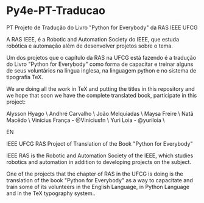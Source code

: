 # Py4e-PT-Traducao
PT
Projeto de Tradução do Livro "Python for Everybody" da RAS IEEE UFCG

A RAS IEEE, é a Robotic and Automation Society do IEEE, que estuda robótica e automação além de desenvolver projetos sobre o tema.

Um dos projetos que o capítulo da RAS na UFCG está fazendo é a tradução do Livro "Python for Everybody" como forma de capacitar e treinar alguns de seus voluntários na língua inglesa, na linguagem python e no sistema de tipografia TeX.

We are doing all the work in TeX and putting the titles in this repository and we hope that soon we have the complete translated book, participate in this project:

Alysson Hyago \\
Andhré Carvalho \\
João Melquiadas \\
Maysa Freire \\
Natã Macêdo \\
Vinícius França - @Viniciusfn \\
Yuri Loia - @yuriloia \\


EN

IEEE UFCG RAS Project of Translation of the Book "Python for Everybody"

IEEE RAS is the Robotic and Automation Society of the IEEE, which studies robotics and automation in addition to developing projects on the subject.

One of the projects that the chapter of RAS in the UFCG is doing is the translation of the book "Python for Everybody" as a way to capacitate and train some of its volunteers in the English Language, in Python Language and in the TeX typography system..
